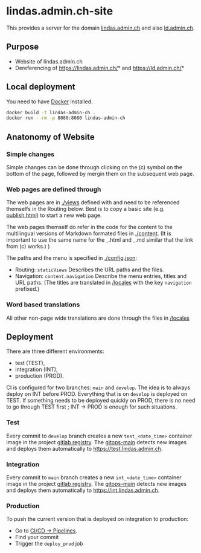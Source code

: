 # lindas.admin.ch-site

This provides a server for the domain [lindas.admin.ch](https://lindas.admin.ch) and also [ld.admin.ch](https://ld.admin.ch).

## Purpose

- Website of lindas.admin.ch
- Dereferencing of https://lindas.admin.ch/* and https://ld.admin.ch/*

## Local deployment

You need to have [Docker](https://docker.com/) installed.

```sh
docker build -t lindas-admin-ch .
docker run --rm -p 8080:8080 lindas-admin-ch
```

## Anatonomy of Website

### Simple changes

Simple changes can be done through clicking on the (c) symbol on the bottom of the page, followed by mergin them on the subsequent web page.

### Web pages are defined through

The web pages are in [./views](/views) defined with and need to be referenced themselfs in the Routing below. Best is to copy a basic site (e.g. [publish.html](/views/publish.html)) to start a new web page.

The web pages themself do refer in the code for the content to the multilingual versions of Markdown formated files in [./content](/content). (It is important to use the same name for the _.html and _.md similar that the link from (c) works.)
)

The paths and the menu is specified in [./config.json](config.json):

- Routing: `staticViews` Describes the URL paths and the files.
- Navigation: `content.navigation` Describe the menu entries, titles and URL paths. (The titles are translated in [/locales](/locales/) with the key `navigation` prefixed.)

### Word based translations

All other non-page wide translations are done through the files in [/locales](/locales/)

## Deployment

There are three different environments:

- test (TEST),
- integration (INT),
- production (PROD).

CI is configured for two branches: `main` and `develop`.
The idea is to always deploy on INT before PROD.
Everything that is on `develop` is deployed on TEST.
If something needs to be deployed quickly on PROD, there is no need to go through TEST first ; INT -> PROD is enough for such situations.

### Test

Every commit to `develop` branch creates a new `test_<date_time>` container image in the project [gitlab registry](https://gitlab.ldbar.ch/zazuko/lindas-admin-ch/container_registry/).
The [gitops-main](https://gitlab.ldbar.ch/vshn/gitops-main) detects new images and deploys them automatically to https://test.lindas.admin.ch.

### Integration

Every commit to `main` branch creates a new `int_<date_time>` container image in the project [gitlab registry](https://gitlab.ldbar.ch/zazuko/lindas-admin-ch/container_registry/).
The [gitops-main](https://gitlab.ldbar.ch/vshn/gitops-main) detects new images and deploys them automatically to https://int.lindas.admin.ch.

### Production

To push the current version that is deployed on integration to production:

- Go to [CI/CD -> Pipelines](https://gitlab.ldbar.ch/zazuko/lindas-admin-ch/-/pipelines).
- Find your commit
- Trigger the `deploy_prod` job
